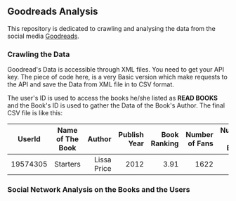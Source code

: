 ## Goodreads Analysis


This repository is dedicated to crawling and analysing the data from the social media [Goodreads](https://goodreads.com).

### Crawling the Data

Goodread's Data is accessible through XML files. You need to get your API key. The piece of code here, is a very Basic version which make requests to the API and save the Data from XML file in to CSV format.

The user's ID is used to access the books he/she listed as **READ BOOKS** and the Book's ID is used to gather the Data of the Book's Author. The final CSV file is like this: 

| UserId        | Name of The Book           | Author  |Publish Year   | Book Ranking|Number of Fans| Number of Books| City| Gender
| ------------- |:-------------:| -----:|-----:|-----:|-----:|-----:|-----:|-----:|
| 19574305     |Starters  | Lissa Price	 | 2012| 3.91| 1622 | 10 | California| Female

### Social Network Analysis on the Books and the Users
